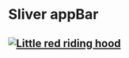 # Sliver appBar


## [![Little red riding hood](http://i.imgur.com/7YTMFQp.png)](https://vimeo.com/3514904 "Little red riding hood - Click to Watch!")
